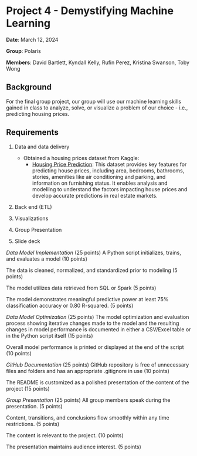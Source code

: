 # Project 4 - Demystifying Machine Learning

**Date**: March 12, 2024

**Group**: Polaris

**Members**: David Bartlett, Kyndall Kelly, Rufin Perez, Kristina Swanson, Toby Wong

## Background
For the final group project, our group will use our machine learning skills gained in class to analyze, solve, or visualize a problem of our choice - i.e., predicting housing prices.

## Requirements

1. Data and data delivery
   * Obtained a housing prices dataset from Kaggle:
     - [Housing Price Prediction](https://www.kaggle.com/datasets/harishkumardatalab/housing-price-prediction): This dataset provides key features for predicting house prices, including area, bedrooms, bathrooms, stories, amenities like air conditioning and parking, and information on furnishing status. It enables analysis and modelling to understand the factors impacting house prices and develop accurate predictions in real estate markets.

   
3. Back end (ETL)
4. Visualizations
5. Group Presentation
6. Slide deck


_Data Model Implementation_ (25 points)
A Python script initializes, trains, and evaluates a model (10 points)

The data is cleaned, normalized, and standardized prior to modeling (5 points)

The model utilizes data retrieved from SQL or Spark (5 points)

The model demonstrates meaningful predictive power at least 75% classification accuracy or 0.80 R-squared. (5 points)

_Data Model Optimization_ (25 points)
The model optimization and evaluation process showing iterative changes made to the model and the resulting changes in model performance is documented in either a CSV/Excel table or in the Python script itself (15 points)

Overall model performance is printed or displayed at the end of the script (10 points)

_GitHub Documentation_ (25 points)
GitHub repository is free of unnecessary files and folders and has an appropriate .gitignore in use (10 points)

The README is customized as a polished presentation of the content of the project (15 points)

_Group Presentation_ (25 points)
All group members speak during the presentation. (5 points)

Content, transitions, and conclusions flow smoothly within any time restrictions. (5 points)

The content is relevant to the project. (10 points)

The presentation maintains audience interest. (5 points)
